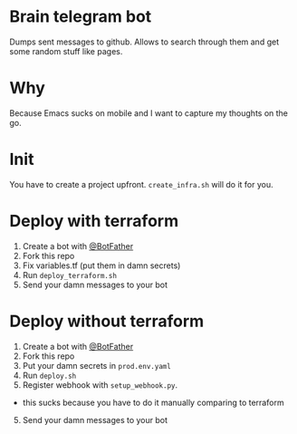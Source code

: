 # Brain telegram bot

Dumps sent messages to github. Allows to search through them and get some random stuff like pages.

# Why

Because Emacs sucks on mobile and I want to capture my thoughts on the go.

# Init

You have to create a project upfront. `create_infra.sh` will do it for you.

# Deploy with terraform

1. Create a bot with [@BotFather](https://t.me/BotFather)
2. Fork this repo
3. Fix variables.tf (put them in damn secrets)
4. Run `deploy_terraform.sh`
5. Send your damn messages to your bot


# Deploy without terraform

1. Create a bot with [@BotFather](https://t.me/BotFather)
2. Fork this repo
3. Put your damn secrets in `prod.env.yaml`
4. Run `deploy.sh`
5. Register webhook with `setup_webhook.py`. 
  * this sucks because you have to do it manually comparing to terraform
5. Send your damn messages to your bot


